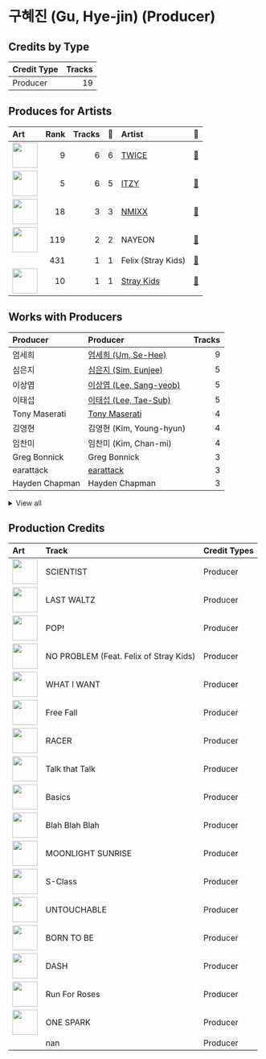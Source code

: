 # 구혜진 (Gu, Hye-jin) (Producer)

## Credits by Type

| Credit Type | Tracks |
|:---|---:|
| Producer | 19 |

## Produces for Artists

| Art | Rank | Tracks | 💚 | Artist | 🔗 |
|:---|---:|---:|---:|:---|:---|
| <img src="https://i.scdn.co/image/ab6761610000e5eb0c6952f39ba680489149a54c" alt="" width="50" /> | 9 | 6 | 6 | [TWICE](../../artists/twice/overview.md) | [🔗](https://open.spotify.com/artist/7n2Ycct7Beij7Dj7meI4X0) |
| <img src="https://i.scdn.co/image/ab6761610000e5eb3448062884d4ad30473e964b" alt="" width="50" /> | 5 | 6 | 5 | [ITZY](../../artists/itzy/overview.md) | [🔗](https://open.spotify.com/artist/2KC9Qb60EaY0kW4eH68vr3) |
| <img src="https://i.scdn.co/image/ab6761610000e5eb2b9446440d296ce32189024e" alt="" width="50" /> | 18 | 3 | 3 | [NMIXX](../../artists/nmixx/overview.md) | [🔗](https://open.spotify.com/artist/28ot3wh4oNmoFOdVajibBl) |
| <img src="https://i.scdn.co/image/ab6761610000e5ebfbdd3f060e1cbe9e8eeaecac" alt="" width="50" /> | 119 | 2 | 2 | NAYEON | [🔗](https://open.spotify.com/artist/1VwDG9aBflQupaFNjUru9A) |
| | 431 | 1 | 1 | Felix (Stray Kids) | [🔗](https://open.spotify.com/artist/40zyx4iztMjRbIIoI802r4) |
| <img src="https://i.scdn.co/image/ab6761610000e5eb75237a1ba0379041476012b3" alt="" width="50" /> | 10 | 1 | 1 | [Stray Kids](../../artists/stray_kids/overview.md) | [🔗](https://open.spotify.com/artist/2dIgFjalVxs4ThymZ67YCE) |

## Works with Producers

| Producer | Producer | Tracks |
|:---|:---|---:|
| 엄세희 | [엄세희 (Um, Se-Hee)](../엄세희_(um,_se-hee)/overview.md) | 9 |
| 심은지 | [심은지 (Sim, Eunjee)](../심은지_(sim,_eunjee)/overview.md) | 5 |
| 이상엽 | [이상엽 (Lee, Sang-yeob)](../이상엽_(lee,_sang-yeob)/overview.md) | 5 |
| 이태섭 | [이태섭 (Lee, Tae-Sub)](../이태섭_(lee,_tae-sub)/overview.md) | 5 |
| Tony Maserati | [Tony Maserati](../tony_maserati/overview.md) | 4 |
| 김영현 | 김영현 (Kim, Young-hyun) | 4 |
| 임찬미 | 임찬미 (Kim, Chan-mi) | 4 |
| Greg Bonnick | Greg Bonnick | 3 |
| earattack | [earattack](../earattack/overview.md) | 3 |
| Hayden Chapman | Hayden Chapman | 3 |


<details>
<summary>View all</summary>

| Producer | Producer | Tracks |
|:---|:---|---:|
| LDN Noise | [LDN Noise](../ldn_noise/overview.md) | 3 |
| 이스란 | 이스란 (Lee, Seran) | 3 |
| 이경원 | 이경원 (Lee, Kyung-won) | 3 |
| 임홍진 | 임홍진 (Im, Hong-Jin) | 2 |
| Ayushy | Ayushy | 2 |
| 서은일 | 서은일 (Seo, Eun-il) | 2 |
| Frankie Day | Frankie Day | 2 |
| 정은경 | [정은경 (Jung, Eun-Kyung)](../정은경_(jung,_eun-kyung)/overview.md) | 2 |
| Manny Marroquin | [Manny Marroquin](../manny_marroquin/overview.md) | 2 |
| 이우현 | 이우현 (Lee, Woo-hyun) | 2 |
| 윤원권 | 윤원권 (Yoon, Won-kwon) | 2 |
| Noday | Noday | 2 |
| 오현선 | 오현선 (Oh, Hyun-sun) | 2 |
| 구종필 | [구종필 (Koo, Jong-Pil)](../구종필_(koo,_jong-pil)/overview.md) | 2 |
| Melanie Joy Fontana | Melanie Joy Fontana | 2 |
| 손채영 | 손채영 (Son, Chae-young) | 1 |
| SELAH | SELAH | 1 |
| Joseph K | Joseph K | 1 |
| Zarah Christenson | Zarah Christenson | 1 |
| 방혜현 | 방혜현 (Bang, Hye Hyun) | 1 |
| TBHits | TBHits | 1 |
| Sophia Pae | Sophia Pae | 1 |
| Arschtritt Lindgren | [Arschtritt Lindgren](../arschtritt_lindgren/overview.md) | 1 |
| Gusten Dahlqvist | Gusten Dahlqvist | 1 |
| IRIS Yerin Lee | IRIS Yerin Lee | 1 |
| Sam Carter | Sam Carter | 1 |
| Kelsey Klingensmith | Kelsey Klingensmith | 1 |
| 정다연 | 정다연 (Jeong, Dayeon) | 1 |
| Karin Wilhemina Eurenius | Karin Wilhemina Eurenius | 1 |
| Kyler Niko | Kyler Niko | 1 |
| Kaedi Dalley | Kaedi Dalley | 1 |
| 72 | 72 | 1 |
| 이우민 | 이우민 (Yiwoomin) | 1 |
| Deza | Deza | 1 |
| Yeul | Yeul | 1 |
| Gingerbread | Gingerbread | 1 |
| 성유진 | 성유진 (Sung, Yoojin) | 1 |
| Arineh Karimi | Arineh Karimi | 1 |
| 이민영 | 이민영 (Lee, Min-young) | 1 |
| Taet Chesterton | Taet Chesterton | 1 |
| Brown Panda | Brown Panda | 1 |
| Anne-Marie | Anne-Marie | 1 |
| Josh Gudwin | [Josh Gudwin](../josh_gudwin/overview.md) | 1 |
| 강영현 | 강영현 (Kang, Young-hyun) | 1 |
| 송희진 | 송희진 (Song, Hee-jin) | 1 |
| Ellen Berg Tollbom | Ellen Berg Tollbom | 1 |
| 방찬 | [방찬 (Bang Chan)](../방찬_(bang_chan)/overview.md) | 1 |
| 常楽寺澪 | 常楽寺澪 (Jorakuji, Mio) | 1 |
| Brian U | Brian U | 1 |
| 김인 | 김인 (Kim, In) | 1 |
| 이해솔 | 이해솔 (Lee, Hae Sol) | 1 |
| 여민수 | 여민수 (Yeo, Min Soo) | 1 |
| Strong Dragon | Strong Dragon | 1 |
| 초이 | 초이 (Choi) | 1 |
| Tobias Näslund | Tobias Näslund (Näslund, Tobias) | 1 |
| AFTRSHOK | AFTRSHOK | 1 |
| 백새임 | 백새임 (Baek, Sae-im) | 1 |
| Maria Marcus | Maria Marcus | 1 |
| 창빈 | 창빈 (Changbin) | 1 |
| 강선영 | 강선영 (강선영) | 1 |
| Kenzie | [Kenzie](../kenzie/overview.md) | 1 |
| LSY | LSY | 1 |
| Gray Trainer | Gray Trainer | 1 |
| Shift K3Y | Shift K3Y | 1 |
| Christoffer Semelius | Christoffer Semelius | 1 |
| 마치 | 마치 (MRCH) | 1 |
| HONEY NOISE | HONEY NOISE | 1 |
| Kriz | [Kriz](../kriz/overview.md) | 1 |
| EJAE | EJAE | 1 |
| WKLY | WKLY | 1 |
| 복주영 | 복주영 (Bok, Ju Young) | 1 |
| PUFF | PUFF | 1 |
| Barry Cohen | Barry Cohen | 1 |
| Musikality | Musikality | 1 |
| 형근 | 형근 (Hyeongeun) | 1 |
| Mr. Franks | Mr. Franks | 1 |
| Nina Ann Nelson | Nina Ann Nelson | 1 |
| Paulina Cerrilla | Paulina Cerrilla | 1 |
| 채강해 | 채강해 (Chae, Kanghae) | 1 |
| 원지애 | 원지애 (Won, Jiae) | 1 |
| RESTART | RESTART | 1 |
| Czaer | Czaer | 1 |
| 새봄 | 새봄 (Sae Bom) | 1 |
| Chris Calland | Chris Calland | 1 |
| NVR know | NVR know | 1 |
| Chris Galland | Chris Galland | 1 |
| KayOne | KayOne | 1 |
| Awrii | Awrii | 1 |
| Jacob Aaron | Jacob Aaron | 1 |
| YUE | YUE | 1 |
| 한 | [한 (Han)](../한_(han)/overview.md) | 1 |
| C'SA | C'SA | 1 |
| Danny Shah | Danny Shah | 1 |
| 케빈오빠 | 케빈오빠 (Kevinoppa) | 1 |
| Kobee | Kobee | 1 |
| danke | [danke](../danke/overview.md) | 1 |
| Rick Bridges | Rick Bridges | 1 |

</details>


## Production Credits

| Art | Track | Credit Types |
|:---|:---|:---|
| <img src="https://i.scdn.co/image/ab67616d0000b273d1961ecb307c9e05ec8f7e82" alt="" width="50" /> | SCIENTIST | Producer |
| <img src="https://i.scdn.co/image/ab67616d0000b273d1961ecb307c9e05ec8f7e82" alt="" width="50" /> | LAST WALTZ | Producer |
| <img src="https://i.scdn.co/image/ab67616d0000b2735fb4a9cfbeb3b7beb337ed02" alt="" width="50" /> | POP! | Producer |
| <img src="https://i.scdn.co/image/ab67616d0000b2735fb4a9cfbeb3b7beb337ed02" alt="" width="50" /> | NO PROBLEM (Feat. Felix of Stray Kids) | Producer |
| <img src="https://i.scdn.co/image/ab67616d0000b273e61bca92e4a64e50ee44a009" alt="" width="50" /> | WHAT I WANT | Producer |
| <img src="https://i.scdn.co/image/ab67616d0000b273e61bca92e4a64e50ee44a009" alt="" width="50" /> | Free Fall | Producer |
| <img src="https://i.scdn.co/image/ab67616d0000b273e61bca92e4a64e50ee44a009" alt="" width="50" /> | RACER | Producer |
| <img src="https://i.scdn.co/image/ab67616d0000b273c3040848e6ef0e132c5c8340" alt="" width="50" /> | Talk that Talk | Producer |
| <img src="https://i.scdn.co/image/ab67616d0000b273c3040848e6ef0e132c5c8340" alt="" width="50" /> | Basics | Producer |
| <img src="https://i.scdn.co/image/ab67616d0000b273afa3ff83579d3450ad73eaf8" alt="" width="50" /> | Blah Blah Blah | Producer |
| <img src="https://i.scdn.co/image/ab67616d0000b27359f57a5ca507a3d3fed81ea6" alt="" width="50" /> | MOONLIGHT SUNRISE | Producer |
| <img src="https://i.scdn.co/image/ab67616d0000b273e27ba26bc14a563bf3d09882" alt="" width="50" /> | S-Class | Producer |
| <img src="https://i.scdn.co/image/ab67616d0000b273470d0ba5f707b141d1337cf2" alt="" width="50" /> | UNTOUCHABLE | Producer |
| <img src="https://i.scdn.co/image/ab67616d0000b273470d0ba5f707b141d1337cf2" alt="" width="50" /> | BORN TO BE | Producer |
| <img src="https://i.scdn.co/image/ab67616d0000b27381d97a31253b898bc4149195" alt="" width="50" /> | DASH | Producer |
| <img src="https://i.scdn.co/image/ab67616d0000b27381d97a31253b898bc4149195" alt="" width="50" /> | Run For Roses | Producer |
| <img src="https://i.scdn.co/image/ab67616d0000b273bd8c739ce7e59ae9414c7a26" alt="" width="50" /> | ONE SPARK | Producer |
| | nan | Producer |